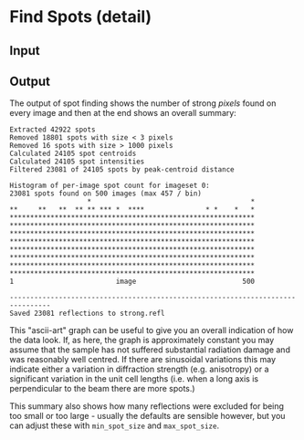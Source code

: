 # Find Spots (detail)

## Input


## Output

The output of spot finding shows the number of strong _pixels_ found on every image and then at the end shows an overall summary:

```
Extracted 42922 spots
Removed 18801 spots with size < 3 pixels
Removed 16 spots with size > 1000 pixels
Calculated 24105 spot centroids
Calculated 24105 spot intensities
Filtered 23081 of 24105 spots by peak-centroid distance

Histogram of per-image spot count for imageset 0:
23081 spots found on 500 images (max 457 / bin)
                   *                                       *
**     **   **  ** ** *** *  ****               * *    *   *
************************************************************
************************************************************
************************************************************
************************************************************
************************************************************
************************************************************
************************************************************
************************************************************
1                         image                          500

--------------------------------------------------------------------------------
Saved 23081 reflections to strong.refl
```

This "ascii-art" graph can be useful to give you an overall indication of how the data look. If, as here, the graph is approximately constant you may assume that the sample has not suffered substantial radiation damage and was reasonably well centred. If there are sinusoidal variations this may indicate either a variation in diffraction strength (e.g. anisotropy) or a significant variation in the unit cell lengths (i.e. when a long axis is perpendicular to the beam there are more spots.)

This summary also shows how many reflections were excluded for being too small or too large - usually the defaults are sensible however, but you can adjust these with `min_spot_size` and `max_spot_size`. 
